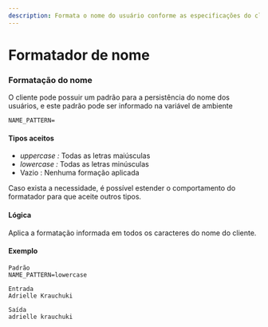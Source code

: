 ```yaml
---
description: Formata o nome do usuário conforme as especificações do cliente.
---
```


# Formatador de nome

### Formatação do nome

O cliente pode possuir um padrão para a persistência do nome dos usuários, e este padrão pode ser informado na variável de ambiente

```
NAME_PATTERN=
```

#### Tipos aceitos

* _uppercase :_ Todas as letras maiúsculas
* _lowercase :_ Todas as letras minúsculas
* Vazio : Nenhuma formação aplicada

Caso exista a necessidade, é possível estender o comportamento do formatador para que aceite outros tipos.

#### Lógica

Aplica a formatação informada em todos os caracteres do nome do cliente.

#### Exemplo

```
Padrão
NAME_PATTERN=lowercase

Entrada
Adrielle Krauchuki

Saída
adrielle krauchuki
```
